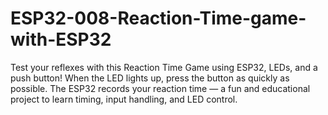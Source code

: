 # ESP32-008-Reaction-Time-game-with-ESP32
Test your reflexes with this Reaction Time Game using ESP32, LEDs, and a push button! When the LED lights up, press the button as quickly as possible. The ESP32 records your reaction time — a fun and educational project to learn timing, input handling, and LED control.
